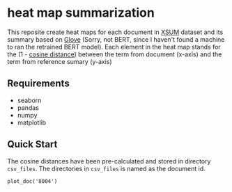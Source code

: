 # heat map summarization

This reposite create heat maps for each document in [XSUM](https://github.com/EdinburghNLP/XSum/blob/master/xsum-human-evaluation-data.tar.gz) dataset and its summary based on [Glove](https://github.com/maciejkula/glove-python) (Sorry, not BERT, since I haven't found a machine to ran the retrained BERT model). Each element in the heat map stands for the (1 - [cosine distance](https://docs.scipy.org/doc/scipy-0.14.0/reference/generated/scipy.spatial.distance.cosine.html)) between the term from document (x-axis) and the term from reference sumary (y-axis)

## Requirements <br />
* seaborn
* pandas
* numpy
* matplotlib

## Quick Start <br />

The cosine distances have been pre-calculated and stored in directory `csv_files`. The directories in `csv_files` is named as the document id. 

```
plot_doc('8004')
```
